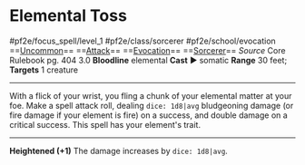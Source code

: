 # Elemental Toss
#pf2e/focus_spell/level_1 #pf2e/class/sorcerer #pf2e/school/evocation 
==[Uncommon](Uncommon.md)== ==[Attack](Attack.md)== ==[Evocation](Evocation.md)== ==[Sorcerer](Sorcerer.md)==
*Source* Core Rulebook pg. 404 3.0
**Bloodline** elemental
**Cast** ► somatic
**Range** 30 feet; **Targets** 1 creature

---
With a flick of your wrist, you fling a chunk of your elemental matter at your foe. Make a spell attack roll, dealing `dice: 1d8|avg` bludgeoning damage (or fire damage if your element is fire) on a success, and double damage on a critical success. This spell has your element's trait.

<hr>

**Heightened (+1)** The damage increases by `dice: 1d8|avg`.